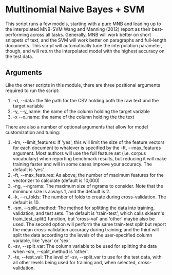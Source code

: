 # Multinomial Naive Bayes + SVM

This script runs a few models, starting with a pure MNB and leading up to the interpolated MNB-SVM Wang and Manning (2012) report as their best-performing across all tasks. Generally, MNB will work better on short snippets of text, and the SVM will work better on paragraphs and full-length documents. This script will automatically tune the interpolation parameter, though, and will return the interpolated model with the highest accuracy on the test data. 

## Arguments

Like the other scripts in this module, there are three positional arguments required to run the script:
 
  1. -d, --data: the file path for the CSV holding both the raw text and the target variable
  2. -y, --y_name: the name of the column holding the target varizble
  3. -x --x_name: the name of the column holding the the text
 
There are also a number of optional arguments that allow for model customization and tuning:

  1. -lm, --limit_features: If 'yes', this will limit the size of the feature vectors for each document to whatever is  specified by the -ft, --max_features argument. Most authors will use the full feature set (i.e. corpus vocabulary) when reporting benchmark results, but reducing it will make training faster and will in some cases improve your accuracy. The default is 'yes'.
  2. -ft, --max_features: As above; the number of maximum features for the vectorizer to calculate (default is 10,000)
  3. -ng, --ngrams: The maximum size of ngrams to consider. Note that the minimum size is always 1, and the default is 2.
  4. -k, --n_folds: The number of folds to create during cross-validation. The default is 10.
  5. -sm, --split_method: The method for splitting the data into training, validation, and test sets. The default is 'train-test', which calls sklearn's train_test_split() function, but 'cross-val' and 'other' maybe also be used. The second option will perform the same train-test split but report the mean cross-validation accuracy during training; and the third will split the data according to the levels of the user-specified column variable, like 'year' or 'sex'.
  6. -sv, --split_var: The column variable to be used for splitting the data when -sm, --split_method is 'other'.
  7. -te, --test_val: The level of -sv, --split_var to use for the test data, with all other levels being used for training and, when selected, cross-validation.
  
